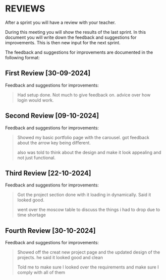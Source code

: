 # REVIEWS
After a sprint you will have a review with your teacher.

During this meeting you will show the results of the last sprint.
In this document you will write down the feedback and suggestions for improvements.
This is then new input for the next sprint.

The feedback and suggestions for improvements are documented in the following format:

## First Review [30-09-2024]
Feedback and suggestions for improvements:
> Had setup done. Not much to give feedback on. advice over how login would work.

## Second Review [09-10-2024]
Feedback and suggestions for improvements:
> Showed my basic portfolio page with the carousel. got feedback about the arrow key being different.
>
> also was told to think about the design and make it look appealing and not just functional.

## Third Review [22-10-2024]
Feedback and suggestions for improvements:
> Got the project section done with it loading in dynamically. Said it looked good. 
> 
>went over the moscow table to discuss the things i had to drop due to time shortage

## Fourth Review [30-10-2024]
Feedback and suggestions for improvements:
> Showed off the creat new project page and the updated design of the projects. he said it looked good and clean
> 
> Told me to make sure I looked over the requirements and make sure I comply with all of them